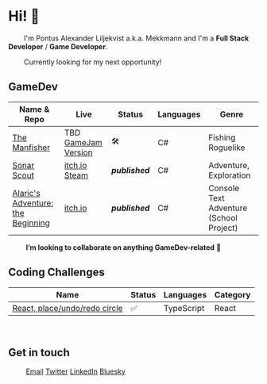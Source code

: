# Hi! 👋 

&nbsp;&nbsp;&nbsp;&nbsp;&nbsp;&nbsp;&nbsp;&nbsp;I'm Pontus Alexander Liljekvist a.k.a. Mekkmann and I'm a **Full Stack Developer** / **Game Developer**.

&nbsp;&nbsp;&nbsp;&nbsp;&nbsp;&nbsp;&nbsp;&nbsp;Currently looking for my next opportunity!
## GameDev

| Name & Repo | Live                                                       | Status  | Languages                 | Genre |
|--------------------------------------------------------------|-|--------|---------------------------|--------|
| [The Manfisher](https://github.com/mekkmann/halloween-jam-24) | TBD <br/>[GameJam Version](https://schubox.itch.io/the-manfisher) | 🛠️  | C# | Fishing Roguelike               |
| [Sonar Scout](https://github.com/mekkmann/TIQ-Text-Based-Game) | [itch.io](https://hjaltetagmose.itch.io/sonar-scout) [Steam](https://store.steampowered.com/app/3137740/Sonar_Scout/) | __*published*__   | C# |  Adventure, Exploration   |
| [Alaric's Adventure: the Beginning](https://github.com/mekkmann/TIQ-Text-Based-Game) | [itch.io](https://mekkmann.itch.io/alarics-adventure-text-based-game) | __*published*__   | C# | Console Text Adventure (School Project)              |

&nbsp;&nbsp;&nbsp;&nbsp;&nbsp;&nbsp;&nbsp;&nbsp; **I’m looking to collaborate on anything GameDev-related** 💞️ 

## Coding Challenges

| Name                                                         | Status  | Languages                 | Category |
|--------------------------------------------------------------|---------|---------------------------|--------|
| [React, place/undo/redo circle](https://github.com/mekkmann/react-interview-place-circle-on-click) |   ✅   | TypeScript | React               |

<br/>


## Get in touch
&nbsp;&nbsp;&nbsp;&nbsp;&nbsp;&nbsp;&nbsp;&nbsp; [Email](alex.p.liljekvist@gmail.com) [Twitter](https://twitter.com/othermekkmann) [LinkedIn](https://www.linkedin.com/in/pontus-liljekvist-b7224517a/) [Bluesky](https://bsky.app/profile/mekkmann.bsky.social)

<!---
mekkmann/mekkmann is a ✨ special ✨ repository because its `README.md` (this file) appears on your GitHub profile.
You can click the Preview link to take a look at your changes.
--->
